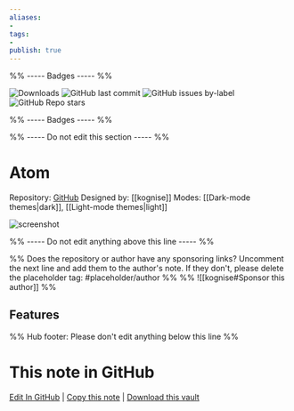 ```yaml
---
aliases:
- 
tags: 
- 
publish: true
---
```


%% ----- Badges ----- %%

![Downloads](https://img.shields.io/badge/downloads-57516-573E7A?style=for-the-badge&logo=)
![GitHub last commit](https://img.shields.io/github/last-commit/kognise/obsidian-atom?color=573E7A&label=last%20update&logo=github&style=for-the-badge)
![GitHub issues by-label](https://img.shields.io/github/issues/kognise/obsidian-atom/help%20wanted?color=573E7A&logo=github&style=for-the-badge) 
![GitHub Repo stars](https://img.shields.io/github/stars/kognise/obsidian-atom?color=573E7A&logo=github&style=for-the-badge)

%% ----- Badges ----- %%

%% ----- Do not edit this section ----- %%

# Atom

Repository: [GitHub](https://github.com/kognise/obsidian-atom)
Designed by: [[kognise]]
Modes: [[Dark-mode themes|dark]], [[Light-mode themes|light]]



![screenshot](https://github.com/kognise/obsidian-atom/raw/master/screenshot-hybrid.png)

%% ----- Do not edit anything above this line ----- %% 

%% Does the repository or author have any sponsoring links? Uncomment the next line and add them to the author's note. If they don't, please delete the placeholder tag: #placeholder/author %%
%% ![[kognise#Sponsor this author]] %%


## Features



%% Hub footer: Please don't edit anything below this line %%

# This note in GitHub

<span class="git-footer">[Edit In GitHub](https://github.dev/obsidian-community/obsidian-hub/blob/main/02%20-%20Community%20Expansions/02.05%20All%20Community%20Expansions/Themes/Atom.md "git-hub-edit-note") | [Copy this note](https://raw.githubusercontent.com/obsidian-community/obsidian-hub/main/02%20-%20Community%20Expansions/02.05%20All%20Community%20Expansions/Themes/Atom.md "git-hub-copy-note") | [Download this vault](https://github.com/obsidian-community/obsidian-hub/archive/refs/heads/main.zip "git-hub-download-vault") </span>
